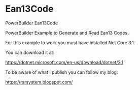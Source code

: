 # Ean13Code
PowerBuilder Ean13Code

PowerBuilder Example to Generate and Read Ean13 Codes.

For this example to work you must have installed Net Core 3.1.

You can download it at:

https://dotnet.microsoft.com/en-us/download/dotnet/3.1

To be aware of what I publish you can follow my blog:

https://rsrsystem.blogspot.com/
